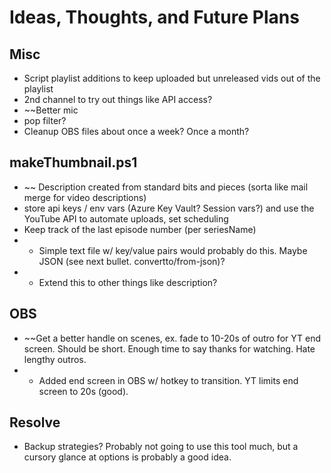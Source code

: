 # Ideas, Thoughts, and Future Plans

## Misc
- Script playlist additions to keep uploaded but unreleased vids out of the playlist
- 2nd channel to try out things like API access?
- ~~Better mic
- pop filter?
- Cleanup OBS files about once a week? Once a month?

## makeThumbnail.ps1
- ~~ Description created from standard bits and pieces (sorta like mail merge for video descriptions)
- store api keys / env vars (Azure Key Vault? Session vars?) and use the YouTube API to automate uploads, set scheduling
- Keep track of the last episode number (per seriesName)
- - Simple text file w/ key/value pairs would probably do this. Maybe JSON (see next bullet. convertto/from-json)?
- - Extend this to other things like description?

## OBS
- ~~Get a better handle on scenes, ex. fade to 10-20s of outro for YT end screen. Should be short. Enough time to say thanks for watching. Hate lengthy outros.
- - Added end screen in OBS w/ hotkey to transition. YT limits end screen to 20s (good).

## Resolve
- Backup strategies? Probably not going to use this tool much, but a cursory glance at options is probably a good idea.